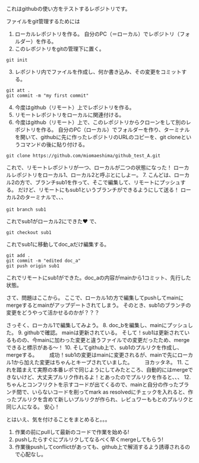 これはgithubの使い方をテストするレポジトリです。

ファイルをgit管理するためには

1. ローカルレポジトリを作る。
自分のPC（＝ローカル）でレポジトリ（フォルダー）を作る。
2.  このレポジトリをgitの管理下に置く。
```
git init
```
3.  レポジトリ内でファイルを作成し、何か書き込み、その変更をコミットする。
```
git att .
git commit -m "my first commit"
```
4. 今度はgithub（リモート）上でレポジトリを作る。
5. リモートレポジトリをローカルに関連付ける。
6. 今度はgithub（リモート）上で、このレポジトリからクローンをして別のレポジトリを作る。
自分のPC（ローカル）でフォルダーを作り、ターミナルを開いて、githubに先に作ったレポジトリのURLのコピーを、git cloneというコマンドの後に貼り付ける。
```
git clone https://github.com/miomaeshima/github_test_A.git
```
これで、リモートレポジトリが一つ、ローカルが二つの状態になった！
ローカルレポジトリをローカル1、ローカル2と呼ぶとにしよー。
7. こんどは、ローカル2の方で、ブランチsub1を作って、そこで編集して、リモートにプッシュする。
だけど、リモートにもsub1というブランチができるようにして送る！
ローカル2のターミナルで、、、
```
git branch sub1　
```
これでsub1がローカル2にできた❤
で、
```
git checkout sub1
```
これでsub1に移動してdoc_aだけ編集する。
```
git add .
git commit -m "edited doc_a"
git push origin sub1
```
これでリモートにsub1ができた。doc_aの内容がmainから1コミット、先行した状態。

さて、問題はここから。
ここで、ローカル1の方で編集してpushしてmainにmergeするとmainがアップデートされてしまう。
そのとき、sub1のブランチの変更をどうやって活かせるのかが？？？

さっそく、ローカル1で編集してみよう。
8. doc_bを編集し、mainにプッシュした。
9. githubで確認。
   mainは更新されている。
   そして！sub1は更新されているものの、今mainに加わった変更と違うファイルでの変更だったため、mergeできると標示がある～！
10. そしてgithub上で、sub1のプルリクを作成し、mergeする。
　　成功！sub1の変更はmainに変更されるが、mainで先にローカル1から加えた変更はちゃんとキープされていました。
　　ヨカッタネ。
11. これを踏まえて実際の本番レポで同じようにしてみたところ、自動的にはmergeできないけど、大丈夫プルリク作れるよ！とあったのでプルリクを作ると、、、
12.　ちゃんとコンフリクトを示すコードが出てくるので、mainと自分の作ったブランチ間で、いらないコードを削ってmark as resolvedにチェックを入れると、作ったプルリクを含めて新しいプルリクが作られ、レビュワーももとのプルリクと同じ人になる。
安心！

とはいえ、気を付けることをまとめると。。。  

1. 作業の前にpullして最新のコードで作業を始める!
2. pushしたらすぐにプルリクしてなるべく早くmergeしてもらう!
3. 作業後pushしてconflictがあっても、github上で解消するよう誘導されるので心配なし。











